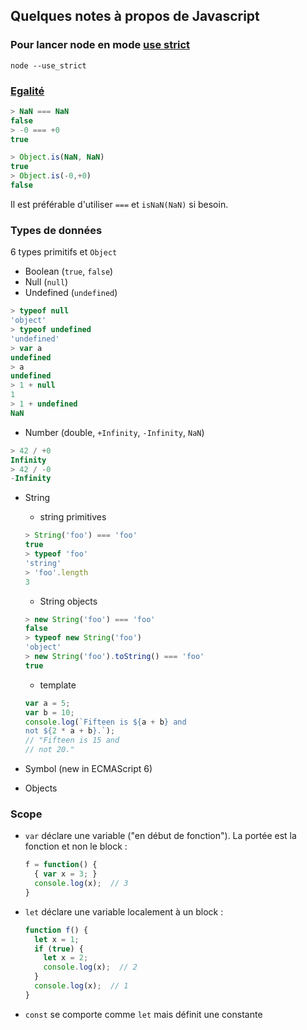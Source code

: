 ## Quelques notes à propos de Javascript

### Pour lancer node en mode [use strict](https://developer.mozilla.org/fr/docs/Web/JavaScript/Reference/Strict_mode)
`node --use_strict`

### [Egalité](https://developer.mozilla.org/en-US/docs/Web/JavaScript/Equality_comparisons_and_sameness)
```js
> NaN === NaN
false
> -0 === +0
true
```

```js
> Object.is(NaN, NaN)
true
> Object.is(-0,+0)
false
```

Il est préférable d'utiliser `===` et `isNaN(NaN)` si besoin.

### Types de données

6 types primitifs et `Object`

* Boolean (`true`, `false`)
* Null (`null`)
* Undefined (`undefined`)

```js
> typeof null
'object'
> typeof undefined
'undefined'
> var a
undefined
> a
undefined
> 1 + null
1
> 1 + undefined
NaN
```

* Number (double, `+Infinity`, `-Infinity`, `NaN`)

```js
> 42 / +0
Infinity
> 42 / -0
-Infinity
```

* String
  * string primitives

  ```js
  > String('foo') === 'foo'
  true
  > typeof 'foo'
  'string'
  > 'foo'.length
  3
  ```

  * String objects

  ```js
  > new String('foo') === 'foo'
  false
  > typeof new String('foo')
  'object'
  > new String('foo').toString() === 'foo'
  true
  ```

  * template

  ```js
  var a = 5;
  var b = 10;
  console.log(`Fifteen is ${a + b} and
  not ${2 * a + b}.`);
  // "Fifteen is 15 and
  // not 20."
  ```

* Symbol (new in ECMAScript 6)

* Objects

### Scope

* `var` déclare une variable ("en début de fonction"). La portée est la fonction et non le block :

	```js
	f = function() {
	  { var x = 3; }
	  console.log(x);  // 3
	}
	```
	
* `let` déclare une variable localement à un block :

	```js
	function f() {
	  let x = 1;
	  if (true) {
	    let x = 2;
	    console.log(x);  // 2
	  }
	  console.log(x);  // 1
	}
	```
* `const` se comporte comme `let` mais définit une constante

